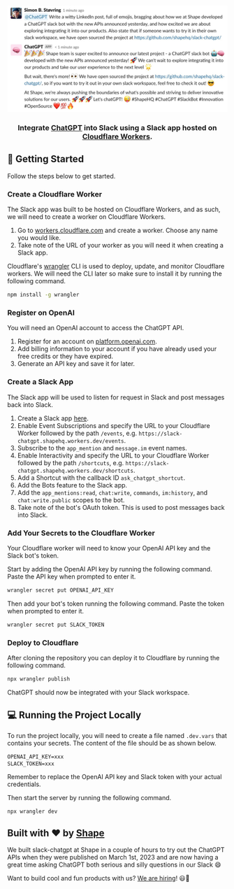 <div align="center">
<img src="./screenshot.jpeg" width="700" alt="Screenshot of a conversation between a person and ChatGPT">
<h3>Integrate <a href="https://openai.com/blog/chatgpt" target="_blank">ChatGPT</a> into Slack using a Slack app hosted on <a href="https://workers.cloudflare.com" target="_blank">Cloudflare Workers</a>.</h3>
</div>

## 🚀 Getting Started

Follow the steps below to get started.

### Create a Cloudflare Worker

The Slack app was built to be hosted on Cloudflare Workers, and as such, we will need to create a worker on Cloudflare Workers.

1. Go to [workers.cloudflare.com](https://workers.cloudflare.com) and create a worker. Choose any name you would like.
2. Take note of the URL of your worker as you will need it when creating a Slack app.

Cloudflare's [wrangler](https://github.com/cloudflare/workers-sdk/tree/main/packages/wrangler) CLI is used to deploy, update, and monitor Cloudflare workers. We will need the CLI later so make sure to install it by running the following command.

```bash
npm install -g wrangler
```

### Register on OpenAI

You will need an OpenAI account to access the ChatGPT API.

1. Register for an account on [platform.openai.com](https://platform.openai.com).
2. Add billing information to your account if you have already used your free credits or they have expired.
3. Generate an API key and save it for later.

### Create a Slack App

The Slack app will be used to listen for request in Slack and post messages back into Slack.

1. Create a Slack app [here](https://api.slack.com/apps).
2. Enable Event Subscriptions and specify the URL to your Cloudflare Worker followed by the path `/events`, e.g. `https://slack-chatgpt.shapehq.workers.dev/events`.
3. Subscribe to the `app_mention` and `message.im` event names.
4. Enable Interactivity and specify the URL to your Cloudflare Worker followed by the path `/shortcuts`, e.g. `https://slack-chatgpt.shapehq.workers.dev/shortcuts`.
5. Add a Shortcut with the callback ID `ask_chatgpt_shortcut`.
6. Add the Bots feature to the Slack app.
7. Add the `app_mentions:read`, `chat:write`, `commands`, `im:history`, and `chat:write.public` scopes to the bot.
8. Take note of the bot's OAuth token. This is used to post messages back into Slack.

### Add Your Secrets to the Cloudflare Worker

Your Cloudflare worker will need to know your OpenAI API key and the Slack bot's token.

Start by adding the OpenAI API key by running the following command. Paste the API key when prompted to enter it.

```bash
wrangler secret put OPENAI_API_KEY
```

Then add your bot's token running the following command. Paste the token when prompted to enter it.

```bash
wrangler secret put SLACK_TOKEN
```

### Deploy to Cloudflare

After cloning the repository you can deploy it to Cloudflare by running the following command.

```bash
npx wrangler publish
```

ChatGPT should now be integrated with your Slack workspace.

## 💻 Running the Project Locally

To run the project locally, you will need to create a file named `.dev.vars` that contains your secrets. The content of the file should be as shown below.

```
OPENAI_API_KEY=xxx
SLACK_TOKEN=xxx
```

Remember to replace the OpenAI API key and Slack token with your actual credentials.

Then start the server by running the following command.

```bash
npx wrangler dev
```

## Built with ❤️ by [Shape](https://shape.dk)

We built slack-chatgpt at Shape in a couple of hours to try out the ChatGPT APIs when they were published on March 1st, 2023 and are now having a great time asking ChatGPT both serious and silly questions in our Slack 😄

Want to build cool and fun products with us? [We are hiring](https://careers.shape.dk)! 😃🫶
